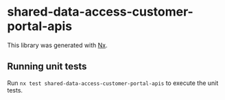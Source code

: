 # shared-data-access-customer-portal-apis

This library was generated with [Nx](https://nx.dev).

## Running unit tests

Run `nx test shared-data-access-customer-portal-apis` to execute the unit tests.
